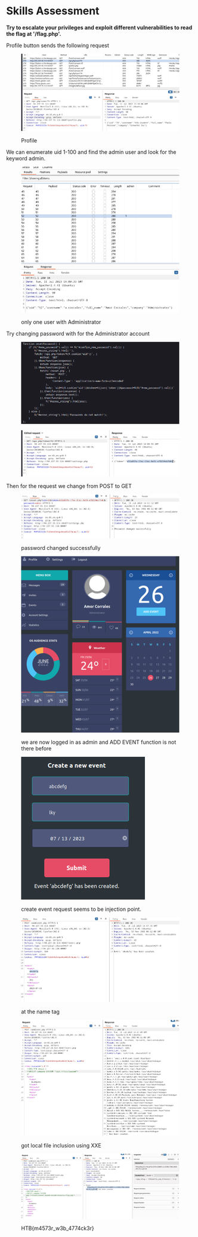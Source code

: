 # Skills Assessment

**Try to escalate your privileges and exploit different vulnerabilities to read the flag at '/flag.php'.**

Profile button sends the following request

<figure><img src="../../../.gitbook/assets/image (86).png" alt=""><figcaption><p>Profile</p></figcaption></figure>

We can enumerate uid 1-100 and find the admin user and look for the keyword admin.

<figure><img src="../../../.gitbook/assets/image (104) (1).png" alt=""><figcaption><p>only one user with Administrator</p></figcaption></figure>

Try changing password with for the Administrator account

<figure><img src="../../../.gitbook/assets/image (95).png" alt=""><figcaption></figcaption></figure>

<figure><img src="../../../.gitbook/assets/image (77).png" alt=""><figcaption></figcaption></figure>

Then for the request we change from POST to GET

<figure><img src="../../../.gitbook/assets/image (101).png" alt=""><figcaption><p>password changed successfully</p></figcaption></figure>

<figure><img src="../../../.gitbook/assets/image (83).png" alt=""><figcaption><p>we are now logged in as admin and ADD EVENT function is not there before</p></figcaption></figure>

<figure><img src="../../../.gitbook/assets/image (97) (1).png" alt=""><figcaption><p>create event request seems to be injection point.</p></figcaption></figure>

<figure><img src="../../../.gitbook/assets/image (96).png" alt=""><figcaption><p>at the name tag</p></figcaption></figure>

<figure><img src="../../../.gitbook/assets/image (105).png" alt=""><figcaption><p>got local file inclusion using XXE</p></figcaption></figure>

<figure><img src="../../../.gitbook/assets/image (84).png" alt=""><figcaption><p>HTB{m4573r_w3b_4774ck3r}</p></figcaption></figure>
